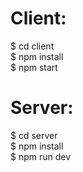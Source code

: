 # Client:

$ cd client<br>
$ npm install<br>
$ npm start<br>

# Server:
$ cd server<br>
$ npm install<br>
$ npm run dev<br>
